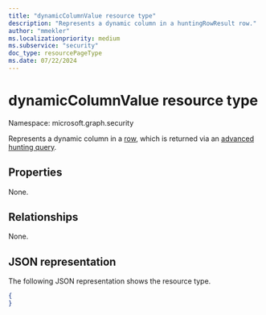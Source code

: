 ```yaml
---
title: "dynamicColumnValue resource type"
description: "Represents a dynamic column in a huntingRowResult row."
author: "mmekler"
ms.localizationpriority: medium
ms.subservice: "security"
doc_type: resourcePageType
ms.date: 07/22/2024
---
```


# dynamicColumnValue resource type

Namespace: microsoft.graph.security


Represents a dynamic column in a [row](../resources/security-huntingrowresult.md), which is returned via an [advanced hunting query](../api/security-security-runhuntingquery.md).

## Properties
None.

## Relationships
None.

## JSON representation
The following JSON representation shows the resource type.
<!-- {
  "blockType": "resource",
  "@odata.type": "microsoft.graph.security.dynamicColumnValue",
  "openType": true
}
-->
``` json
{
}
```

